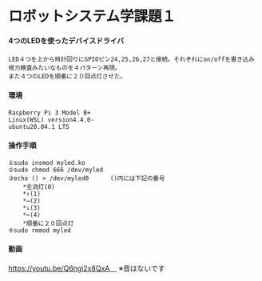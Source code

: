 # ロボットシステム学課題１　
####   4つのLEDを使ったデバイスドライバ
	LED４つを上から時計回りにGPIOピン24,25,26,27と接続。それぞれにon/offを書き込み視力検査みたいなものを４パターン再現。
	また４つのLEDを順番に２０回点灯させた。
	

#### 環境
	Raspberry Pi 3 Model B+ 
	Linux(WSL) version4.4.0-
	ubuntu20.04.1 LTS
	


#### 操作手順
	①sudo insmod myled.ko
	②sudo chmod 666 /dev/myled 
	③echo () > /dev/myled0      ()内には下記の番号 
		*全消灯(0)
		*↑(1)
 		*→(2)
		*↓(3)
		*←(4)
		*順番に２０回点灯
	④sudo rmmod myled
	
#### 動画
https://youtu.be/Q6ngi2x8QxA　
※音はないです
